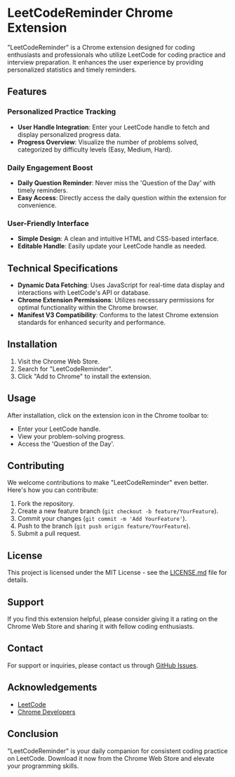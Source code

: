 # LeetCodeReminder Chrome Extension

"LeetCodeReminder" is a Chrome extension designed for coding enthusiasts and professionals who utilize LeetCode for coding practice and interview preparation. It enhances the user experience by providing personalized statistics and timely reminders.

## Features

### Personalized Practice Tracking
- **User Handle Integration**: Enter your LeetCode handle to fetch and display personalized progress data.
- **Progress Overview**: Visualize the number of problems solved, categorized by difficulty levels (Easy, Medium, Hard).

### Daily Engagement Boost
- **Daily Question Reminder**: Never miss the 'Question of the Day' with timely reminders.
- **Easy Access**: Directly access the daily question within the extension for convenience.

### User-Friendly Interface
- **Simple Design**: A clean and intuitive HTML and CSS-based interface.
- **Editable Handle**: Easily update your LeetCode handle as needed.

## Technical Specifications

- **Dynamic Data Fetching**: Uses JavaScript for real-time data display and interactions with LeetCode's API or database.
- **Chrome Extension Permissions**: Utilizes necessary permissions for optimal functionality within the Chrome browser.
- **Manifest V3 Compatibility**: Conforms to the latest Chrome extension standards for enhanced security and performance.

## Installation

1. Visit the Chrome Web Store.
2. Search for "LeetCodeReminder".
3. Click "Add to Chrome" to install the extension.

## Usage

After installation, click on the extension icon in the Chrome toolbar to:
- Enter your LeetCode handle.
- View your problem-solving progress.
- Access the 'Question of the Day'.

## Contributing

We welcome contributions to make "LeetCodeReminder" even better. Here's how you can contribute:

1. Fork the repository.
2. Create a new feature branch (`git checkout -b feature/YourFeature`).
3. Commit your changes (`git commit -m 'Add YourFeature'`).
4. Push to the branch (`git push origin feature/YourFeature`).
5. Submit a pull request.

## License

This project is licensed under the MIT License - see the [LICENSE.md](LICENSE) file for details.

## Support

If you find this extension helpful, please consider giving it a rating on the Chrome Web Store and sharing it with fellow coding enthusiasts.

## Contact

For support or inquiries, please contact us through [GitHub Issues](https://github.com/your_username/leetcode-reminder/issues).

## Acknowledgements

- [LeetCode](https://leetcode.com/)
- [Chrome Developers](https://developer.chrome.com/docs/extensions/mv3/intro/)

## Conclusion

"LeetCodeReminder" is your daily companion for consistent coding practice on LeetCode. Download it now from the Chrome Web Store and elevate your programming skills.

